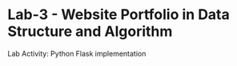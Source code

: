# Lab-3 - Website Portfolio in Data Structure and Algorithm
Lab Activity: Python Flask implementation
